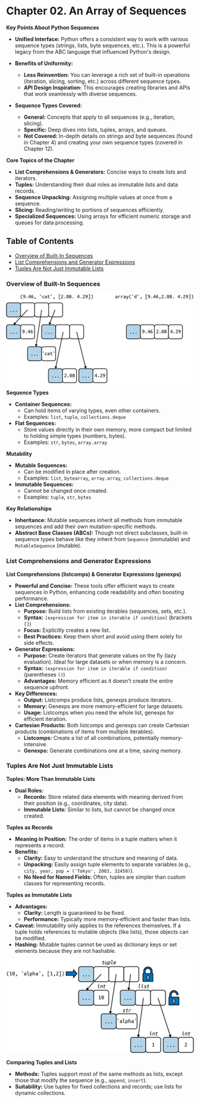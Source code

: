 # Chapter 02. An Array of Sequences

**Key Points About Python Sequences**

* **Unified Interface:** Python offers a consistent way to work with various sequence types (strings, lists, byte sequences, etc.). This is a powerful legacy from the ABC language that influenced Python's design.

* **Benefits of Uniformity:**
    * **Less Reinvention:** You can leverage a rich set of built-in operations (iteration, slicing, sorting, etc.) across different sequence types.
    * **API Design Inspiration:** This encourages creating libraries and APIs that work seamlessly with diverse sequences.

* **Sequence Types Covered:**
    * **General:**  Concepts that apply to all sequences (e.g., iteration, slicing).
    * **Specific:** Deep dives into lists, tuples, arrays, and queues.
    * **Not Covered:** In-depth details on strings and byte sequences (found in Chapter 4) and creating your own sequence types (covered in Chapter 12).

**Core Topics of the Chapter**

* **List Comprehensions & Generators:** Concise ways to create lists and iterators.
* **Tuples:** Understanding their dual roles as immutable lists and data records.
* **Sequence Unpacking:**  Assigning multiple values at once from a sequence.
* **Slicing:** Reading/writing to portions of sequences efficiently.
* **Specialized Sequences:** Using arrays for efficient numeric storage and queues for data processing.


## Table of Contents
* [Overview of Built-In Sequences](#overview-of-built-in-sequences)
* [List Comprehensions and Generator Expressions](#list-comprehensions-and-generator-expressions)
* [Tuples Are Not Just Immutable Lists](#tuples-are-not-just-immutable-lists)
### Overview of Built-In Sequences
<p align="center">
  <img src="./resources/images/Simplified memory diagrams for a tuple and an array.png" alt="Simplified memory diagrams for a tuple and an array"/>
</p>

**Sequence Types**

* **Container Sequences:**
    * Can hold items of varying types, even other containers.
    * Examples: `list`, `tuple`, `collections.deque`
* **Flat Sequences:**
    * Store values directly in their own memory, more compact but limited to holding simple types (numbers, bytes).
    * Examples: `str`, `bytes`, `array.array`

**Mutability**

* **Mutable Sequences:**
    * Can be modified in place after creation.
    * Examples: `list`, `bytearray`, `array.array`, `collections.deque`
* **Immutable Sequences:**
    * Cannot be changed once created.
    * Examples: `tuple`, `str`, `bytes`

**Key Relationships**

* **Inheritance:** Mutable sequences inherit all methods from immutable sequences and add their own mutation-specific methods.
* **Abstract Base Classes (ABCs):** Though not direct subclasses, built-in sequence types behave like they inherit from `Sequence` (immutable) and `MutableSequence` (mutable).

### List Comprehensions and Generator Expressions
**List Comprehensions (listcomps) & Generator Expressions (genexps)**

* **Powerful and Concise:**  These tools offer efficient ways to create sequences in Python, enhancing code readability and often boosting performance.
* **List Comprehensions:**
    * **Purpose:** Build lists from existing iterables (sequences, sets, etc.).
    * **Syntax:** `[expression for item in iterable if condition]` (brackets `[]`)
    * **Focus:** Explicitly creates a new list.
    * **Best Practices:** Keep them short and avoid using them solely for side effects.
* **Generator Expressions:**
    * **Purpose:** Create iterators that generate values on the fly (lazy evaluation). Ideal for large datasets or when memory is a concern.
    * **Syntax:** `(expression for item in iterable if condition)` (parentheses `()`)
    * **Advantages:**  Memory efficient as it doesn't create the entire sequence upfront.
* **Key Differences:**
    * **Output:** Listcomps produce lists, genexps produce iterators.
    * **Memory:** Genexps are more memory-efficient for large datasets.
    * **Usage:** Listcomps when you need the whole list, genexps for efficient iteration.
* **Cartesian Products:** Both listcomps and genexps can create Cartesian products (combinations of items from multiple iterables).
    * **Listcomps:** Create a list of all combinations, potentially memory-intensive.
    * **Genexps:** Generate combinations one at a time, saving memory.

### Tuples Are Not Just Immutable Lists
**Tuples: More Than Immutable Lists**

* **Dual Roles:**
    * **Records:**  Store related data elements with meaning derived from their position (e.g., coordinates, city data).
    * **Immutable Lists:**  Similar to lists, but cannot be changed once created.

**Tuples as Records**

* **Meaning in Position:**  The order of items in a tuple matters when it represents a record.
* **Benefits:** 
    * **Clarity:**  Easy to understand the structure and meaning of data.
    * **Unpacking:**  Easily assign tuple elements to separate variables (e.g., `city, year, pop = ('Tokyo', 2003, 32450)`).
    * **No Need for Named Fields:** Often, tuples are simpler than custom classes for representing records.

**Tuples as Immutable Lists**

* **Advantages:**
    * **Clarity:**  Length is guaranteed to be fixed.
    * **Performance:** Typically more memory-efficient and faster than lists.
* **Caveat:** Immutability only applies to the references themselves. If a tuple holds references to mutable objects (like lists), those objects can be modified.
* **Hashing:** Mutable tuples cannot be used as dictionary keys or set elements because they are not hashable.
<p align="center">
  <img src="./resources/images/The content of the tuple itself is immutable.png" alt="The content of the tuple itself is immutable"/>
</p>

**Comparing Tuples and Lists**

* **Methods:**  Tuples support most of the same methods as lists, except those that modify the sequence (e.g., `append`, `insert`).
* **Suitability:** Use tuples for fixed collections and records; use lists for dynamic collections.
